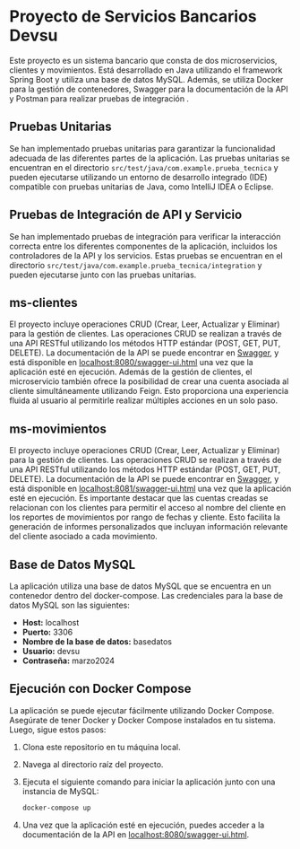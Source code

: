 # Proyecto de Servicios Bancarios Devsu

Este proyecto es un sistema bancario que consta de dos microservicios, clientes y movimientos. Está desarrollado en Java utilizando el framework Spring Boot y utiliza una base de datos MySQL. Además, se utiliza Docker para la gestión de contenedores, Swagger para la documentación de la API y Postman para realizar pruebas de integración .

## Pruebas Unitarias

Se han implementado pruebas unitarias para garantizar la funcionalidad adecuada de las diferentes partes de la aplicación. Las pruebas unitarias se encuentran en el directorio `src/test/java/com.example.prueba_tecnica` y pueden ejecutarse utilizando un entorno de desarrollo integrado (IDE) compatible con pruebas unitarias de Java, como IntelliJ IDEA o Eclipse.

## Pruebas de Integración de API y Servicio

Se han implementado pruebas de integración para verificar la interacción correcta entre los diferentes componentes de la aplicación, incluidos los controladores de la API y los servicios. Estas pruebas se encuentran en el directorio `src/test/java/com.example.prueba_tecnica/integration` y pueden ejecutarse junto con las pruebas unitarias.

## ms-clientes

El proyecto incluye operaciones CRUD (Crear, Leer, Actualizar y Eliminar) para la gestión de clientes. Las operaciones CRUD se realizan a través de una API RESTful utilizando los métodos HTTP estándar (POST, GET, PUT, DELETE). La documentación de la API se puede encontrar en [Swagger](https://swagger.io/), y está disponible en [localhost:8080/swagger-ui.html](http://localhost:8080/swagger-ui.html) una vez que la aplicación esté en ejecución. Además de la gestión de clientes, el microservicio también ofrece la posibilidad de crear una cuenta asociada al cliente simultáneamente utilizando Feign. Esto proporciona una experiencia fluida al usuario al permitirle realizar múltiples acciones en un solo paso.

## ms-movimientos

El proyecto incluye operaciones CRUD (Crear, Leer, Actualizar y Eliminar) para la gestión de clientes. Las operaciones CRUD se realizan a través de una API RESTful utilizando los métodos HTTP estándar (POST, GET, PUT, DELETE). La documentación de la API se puede encontrar en [Swagger](https://swagger.io/), y está disponible en [localhost:8081/swagger-ui.html](http://localhost:8081/swagger-ui.html) una vez que la aplicación esté en ejecución. Es importante destacar que las cuentas creadas se relacionan con los clientes para permitir el acceso al nombre del cliente en los reportes de movimientos por rango de fechas y cliente. Esto facilita la generación de informes personalizados que incluyan información relevante del cliente asociado a cada movimiento.


## Base de Datos MySQL

La aplicación utiliza una base de datos MySQL que se encuentra en un contenedor dentro del docker-compose. Las credenciales para la base de datos MySQL son las siguientes:

- **Host:** localhost
- **Puerto:** 3306
- **Nombre de la base de datos:** basedatos
- **Usuario:** devsu
- **Contraseña:** marzo2024

## Ejecución con Docker Compose

La aplicación se puede ejecutar fácilmente utilizando Docker Compose. Asegúrate de tener Docker y Docker Compose instalados en tu sistema. Luego, sigue estos pasos:

1. Clona este repositorio en tu máquina local.

2. Navega al directorio raíz del proyecto.

3. Ejecuta el siguiente comando para iniciar la aplicación junto con una instancia de MySQL:

    ```bash
    docker-compose up
    ```

4. Una vez que la aplicación esté en ejecución, puedes acceder a la documentación de la API en [localhost:8080/swagger-ui.html](http://localhost:8080/swagger-ui.html).
